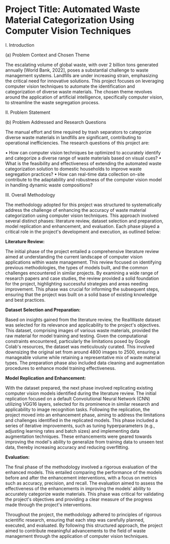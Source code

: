 
# Project Title: Automated Waste Material Categorization Using Computer Vision Techniques

I. Introduction

(a) Problem Context and Chosen Theme

The escalating volume of global waste, with over 2 billion tons generated annually [World Bank, 2022], poses a substantial challenge to waste management systems. Landfills are under increasing strain, emphasizing the critical need for innovative solutions. This project focuses on leveraging computer vision techniques to automate the identification and categorization of diverse waste materials. The chosen theme revolves around the application of artificial intelligence, specifically computer vision, to streamline the waste segregation process.

II. Problem Statement

(b) Problem Addressed and Research Questions

The manual effort and time required by trash separators to categorize diverse waste materials in landfills are significant, contributing to operational inefficiencies. The research questions of this project are:

•	How can computer vision techniques be optimized to accurately identify and categorize a diverse range of waste materials based on visual cues?
•	What is the feasibility and effectiveness of extending the automated waste categorization solution to domestic households to improve waste segregation practices?
•	How can real-time data collection on-site contribute to the adaptability and robustness of the computer vision model in handling dynamic waste compositions?

III. Overall Methodology

The methodology adopted for this project was structured to systematically address the challenge of enhancing the accuracy of waste material categorization using computer vision techniques. This approach involved several distinct phases: literature review, dataset selection and preparation, model replication and enhancement, and evaluation. Each phase played a critical role in the project's development and execution, as outlined below:

**Literature Review:**

The initial phase of the project entailed a comprehensive literature review aimed at understanding the current landscape of computer vision applications within waste management. This review focused on identifying previous methodologies, the types of models built, and the common challenges encountered in similar projects. By examining a wide range of research papers and case studies, the review provided a solid foundation for the project, highlighting successful strategies and areas needing improvement. This phase was crucial for informing the subsequent steps, ensuring that the project was built on a solid base of existing knowledge and best practices.


**Dataset Selection and Preparation:**

Based on insights gained from the literature review, the RealWaste dataset was selected for its relevance and applicability to the project's objectives. This dataset, comprising images of various waste materials, provided the raw material for model training and testing. Given the computational constraints encountered, particularly the limitations posed by Google Colab's resources, the dataset was meticulously curated. This involved downsizing the original set from around 4800 images to 2500, ensuring a manageable volume while retaining a representative mix of waste material types. The preparation phase also included data cleaning and augmentation procedures to enhance model training effectiveness.

**Model Replication and Enhancement:**

With the dataset prepared, the next phase involved replicating existing computer vision models identified during the literature review. The initial replication focused on a default Convolutional Neural Network (CNN) utilizing VGG16 layers, selected for its prominence in similar research and applicability to image recognition tasks. Following the replication, the project moved into an enhancement phase, aiming to address the limitations and challenges identified in the replicated models. This phase included a series of iterative improvements, such as tuning hyperparameters (e.g., adjusting learning rates and batch sizes) and implementing data augmentation techniques. These enhancements were geared towards improving the model's ability to generalize from training data to unseen test data, thereby increasing accuracy and reducing overfitting.

**Evaluation:**

The final phase of the methodology involved a rigorous evaluation of the enhanced models. This entailed comparing the performance of the models before and after the enhancement interventions, with a focus on metrics such as accuracy, precision, and recall. The evaluation aimed to assess the effectiveness of the enhancements in improving the models' ability to accurately categorize waste materials. This phase was critical for validating the project's objectives and providing a clear measure of the progress made through the project's interventions.

Throughout the project, the methodology adhered to principles of rigorous scientific research, ensuring that each step was carefully planned, executed, and evaluated. By following this structured approach, the project aimed to contribute meaningful advancements to the field of waste management through the application of computer vision techniques.
